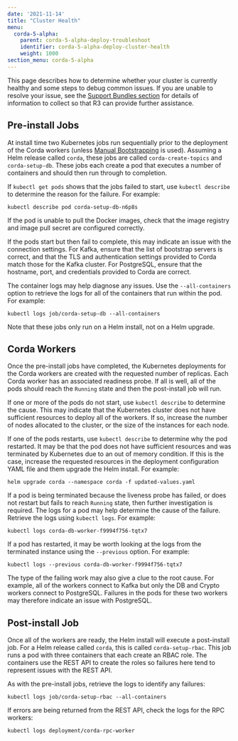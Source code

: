 ```yaml
---
date: '2021-11-14'
title: "Cluster Health"
menu:
  corda-5-alpha:
    parent: corda-5-alpha-deploy-troubleshoot
    identifier: corda-5-alpha-deploy-cluster-health
    weight: 1000
section_menu: corda-5-alpha
---
```

<!-- https://r3-cev.atlassian.net/browse/DOC-4187-->

This page describes how to determine whether your cluster is currently healthy and some steps to debug common issues.
If you are unable to resolve your issue, see the [Support Bundles section](./support-bundles.html) for details of information to collect so that R3 can provide further assistance.

## Pre-install Jobs

At install time two Kubernetes jobs run sequentially prior to the deployment of the Corda workers (unless [Manual Bootstrapping](../deployment-tutorials/manual.html) is used).
Assuming a Helm release called `corda`, these jobs are called `corda-create-topics` and `corda-setup-db`.
These jobs each create a pod that executes a number of containers and should then run through to completion.

If `kubectl get pods` shows that the jobs failed to start, use `kubectl describe` to determine the reason for the failure.
For example:

```shell
kubectl describe pod corda-setup-db-n6p8s
```

If the pod is unable to pull the Docker images, check that the image registry and image pull secret are configured correctly.

If the pods start but then fail to complete, this may indicate an issue with the connection settings.
For Kafka, ensure that the list of bootstrap servers is correct, and that the TLS and authentication settings provided to Corda match those for the Kafka cluster.
For PostgreSQL, ensure that the hostname, port, and credentials provided to Corda are correct.

The container logs may help diagnose any issues.
Use the `--all-containers` option to retrieve the logs for all of the containers that run within the pod.
For example:

```shell
kubectl logs job/corda-setup-db --all-containers
```

Note that these jobs only run on a Helm install, not on a Helm upgrade.

## Corda Workers

Once the pre-install jobs have completed, the Kubernetes deployments for the Corda workers are created with the requested number of replicas.
Each Corda worker has an associated readiness probe.
If all is well, all of the pods should reach the `Running` state and then the post-install job will run.

If one or more of the pods do not start, use `kubectl describe` to determine the cause.
This may indicate that the Kubernetes cluster does not have sufficient resources to deploy all of the workers.
If so, increase the number of nodes allocated to the cluster, or the size of the instances for each node.

If one of the pods restarts, use `kubectl describe` to determine why the pod restarted.
It may be that the pod does not have sufficient resources and was terminated by Kubernetes due to an out of memory condition.
If this is the case, increase the requested resources in the deployment configuration YAML file and them upgrade the Helm install.
For example:

```shell
helm upgrade corda --namespace corda -f updated-values.yaml
```

If a pod is being terminated because the liveness probe has failed, or does not restart but fails to reach `Running` state, then further investigation is required.
The logs for a pod may help determine the cause of the failure.
Retrieve the logs using `kubectl logs`.
For example:

```shell
kubectl logs corda-db-worker-f9994f756-tqtx7
```

If a pod has restarted, it may be worth looking at the logs from the terminated instance using the `--previous` option.
For example:

```shell
kubectl logs --previous corda-db-worker-f9994f756-tqtx7
```

The type of the failing work may also give a clue to the root cause.
For example, all of the workers connect to Kafka but only the DB and Crypto workers connect to PostgreSQL.
Failures in the pods for these two workers may therefore indicate an issue with PostgreSQL.

## Post-install Job

Once all of the workers are ready, the Helm install will execute a post-install job.
For a Helm release called `corda`, this is called `corda-setup-rbac`.
This job runs a pod with three containers that each create an RBAC role.
The containers use the REST API to create the roles so failures here tend to represent issues with the REST API.

As with the pre-install jobs, retrieve the logs to identify any failures:

```shell
kubectl logs job/corda-setup-rbac --all-containers
```

If errors are being returned from the REST API, check the logs for the RPC workers:

```shell
kubectl logs deployment/corda-rpc-worker
```